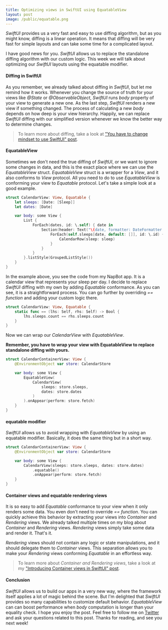 ```yaml
---
title: Optimizing views in SwiftUI using EquatableView
layout: post
image: /public/equatable.png
---
```


*SwiftUI* provides us a very fast and easy to use diffing algorithm, but as you might know, diffing is a linear operation. It means that diffing will be very fast for simple layouts and can take some time for a complicated layout. 

I have good news for you. *SwiftUI* allows us to replace the standalone diffing algorithm with our custom logic. This week we will talk about optimizing our *SwiftUI* layouts using the equatable modifier.

#### Diffing in SwiftUI
As you remember, we already talked about diffing in *SwiftUI*, but let me remind how it works. Whenever you change the source of truth for your views like *@State* or *@ObservableObject*, *SwiftUI* runs *body* property of your view to generate a new one. As the last step, *SwiftUI* renders a new view if something changed. The process of calculating a new *body* depends on how deep is your view hierarchy. Happily, we can replace *SwiftUI* diffing with our simplified version whenever we know the better way to determine changes.

>To learn more about diffing, take a look at ["You have to change mindset to use SwiftUI" post](/2019/11/19/you-have-to-change-mindset-to-use-swiftui/).

#### EquatableView
Sometimes we don't need the true diffing of *SwiftUI*, or we want to ignore some changes in data, and this is the exact place where we can use the *EquatableView* struct. *EquatableView* struct is a wrapper for a *View*, and it also conforms to *View* protocol. All you need to do to use *EquatableView* is conforming your view to *Equatable* protocol. Let's take a simple look at a good example.

```swift
struct CalendarView: View, Equatable {
    let sleeps: [Date: [Sleep]]
    let dates: [Date]

    var body: some View {
        List {
            ForEach(dates, id: \.self) { date in
                Section(header: Text("\(date, formatter: DateFormatter.mediumDate)")) {
                    ForEach(self.sleeps[date, default: []], id: \.id) { sleep in
                        CalendarRow(sleep: sleep)
                    }
                }
            }
        }.listStyle(GroupedListStyle())
    }
}
```

In the example above, you see the code from my NapBot app. It is a calendar view that represents your sleep per day. I decide to replace *SwiftUI* diffing with my own by adding *Equatable* conformance. As you can see, it is a straightforward process. You can go further by overriding *== function* and adding your custom logic there. 

```swift
struct CalendarView: View, Equatable {
    static func == (lhs: Self, rhs: Self) -> Bool {
        lhs.sleeps.count == rhs.sleeps.count
    }
}
```

Now we can wrap our *CalendarView* with *EquatableView*.

**Remember, you have to wrap your view with EquatableView to replace standalone diffing with yours.**

```swift
struct CalendarContainerView: View {
    @EnvironmentObject var store: CalendarStore

    var body: some View {
        EquatableView(
            CalendarView(
                sleeps: store.sleeps,
                dates: store.dates
            )
        ).onAppear(perform: store.fetch)
    }
}
```

#### equatable modifier 
*SwiftUI* allows us to avoid wrapping with *EquatableView* by using an equatable modifier. Basically, it does the same thing but in a short way.

```swift
struct CalendarContainerView: View {
    @EnvironmentObject var store: CalendarStore

    var body: some View {
        CalendarView(sleeps: store.sleeps, dates: store.dates)
            .equatable()
            .onAppear(perform: store.fetch)
    }
}
```

#### Container views and equatable rendering views
It is so easy to add *Equatable* conformance to your view when it only renders some data. You even don't need to override *== function*. You can quickly achieve this behavior by extracting your views into *Container* and *Rendering* views. We already talked multiple times on my blog about *Container* and *Rendering* views. *Rendering* views simply take some data and render it. That's it.

*Rendering* views should not contain any logic or state manipulations, and it should delegate them to *Container* views. This separation allows you to make your *Rendering* views conforming *Equatable* in an effortless way.

> To learn more about *Container and Rendering views*, take a look at my ["Introducing Container views in SwiftUI" post](/2019/07/31/introducing-container-views-in-swiftui/).

#### Conclusion
*SwiftUI* allows us to build our apps in a very new way, where the framework itself applies a lot of magic behind the scene. But I'm delighted that *SwiftUI* provides so many capabilities to customize default behavior. *EquatableView* can can boost performance when *body* computation is longer than your equality check.
I hope you enjoy the post. Feel free to follow me on [Twitter](https://twitter.com/mecid) and ask your questions related to this post. Thanks for reading, and see you next week!
